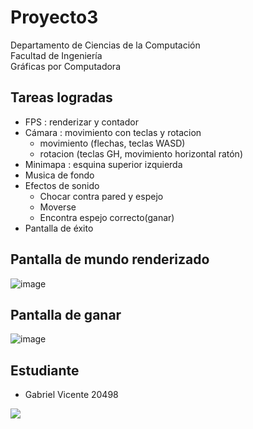 # Proyecto3
Departamento de Ciencias de la Computación <br>
Facultad de Ingeniería <br>
Gráficas por Computadora <br>

## Tareas logradas

- FPS : renderizar y contador
- Cámara : movimiento con teclas y rotacion
  - movimiento (flechas, teclas WASD) 
  - rotacion (teclas GH, movimiento horizontal ratón)
- Minimapa : esquina superior izquierda
- Musica de fondo
- Efectos de sonido
  - Chocar contra pared y espejo
  - Moverse
  - Encontra espejo correcto(ganar)
- Pantalla de éxito

## Pantalla de mundo renderizado

![image](https://user-images.githubusercontent.com/60375344/204952150-e3370b6b-c5f0-4427-b0b4-d284948fb7cc.png)


## Pantalla de ganar

![image](https://user-images.githubusercontent.com/60375344/204952298-c2a0e693-f513-4028-b9fd-b88f0a47b2a6.png)


## Estudiante
- Gabriel Vicente 20498

<img src="https://contrib.rocks/image?repo=GabrielVicente-GT/Proyecto3"/>
